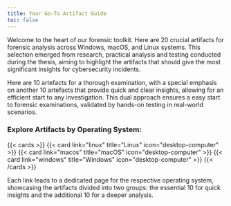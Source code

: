 ```yaml
---
title: Your Go-To Artifact Guide
toc: false
---
```


Welcome to the heart of our forensic toolkit.
Here are 20 crucial artifacts for forensic analysis across Windows, macOS, and Linux systems. This selection emerged from research, practical analysis and testing conducted during the thesis, aiming to highlight the artifacts that should give the most significant insights for cybersecurity incidents.

Here are 10 artefacts for a thorough examination, with a special emphasis on another 10 artefacts that provide quick and clear insights, allowing for an efficient start to any investigation. This dual approach ensures a easy start to forensic examinations, validated by hands-on testing in real-world scenarios.

### Explore Artifacts by Operating System:

{{< cards >}}
  {{< card link="linux" title="Linux" icon="desktop-computer" >}}
  {{< card link="macos" title="macOS" icon="desktop-computer" >}}
  {{< card link="windows" title="Windows" icon="desktop-computer" >}}
{{< /cards >}}


Each link leads to a dedicated page for the respective operating system, showcasing the artifacts divided into two groups: the essential 10 for quick insights and the additional 10 for a deeper analysis.

